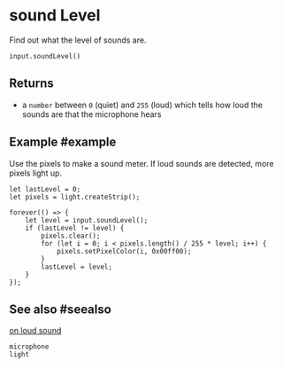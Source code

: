# sound Level

Find out what the level of sounds are.

```sig
input.soundLevel()
```
## Returns

* a ``number`` between `0` (quiet) and `255` (loud) which tells how loud the sounds are that the microphone hears

## Example #example

Use the pixels to make a sound meter. If loud sounds are detected, more pixels light up.

```blocks
let lastLevel = 0;
let pixels = light.createStrip();

forever(() => {
    let level = input.soundLevel();
    if (lastLevel != level) {
        pixels.clear();
        for (let i = 0; i < pixels.length() / 255 * level; i++) {
            pixels.setPixelColor(i, 0x00ff00);
        }
        lastLevel = level;
    }
});
```
## See also #seealso

[on loud sound](/reference/input/on-loud-sound)

```package
microphone
light
```